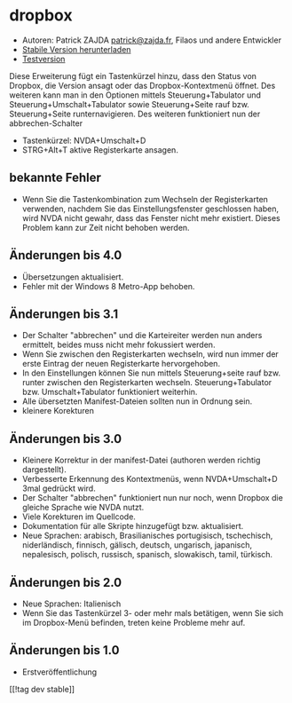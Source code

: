 # dropbox #

* Autoren: Patrick ZAJDA <patrick@zajda.fr>, Filaos und andere Entwickler
* [Stabile Version herunterladen][1]
* [Testversion][2]

Diese Erweiterung fügt ein Tastenkürzel hinzu, dass den Status von Dropbox,
die Version ansagt oder  das Dropbox-Kontextmenü öffnet. Des weiteren kann
man in den Optionen mittels Steuerung+Tabulator und
Steuerung+Umschalt+Tabulator sowie Steuerung+Seite rauf bzw. Steuerung+Seite
runternavigieren. Des weiteren funktioniert nun der abbrechen-Schalter

* Tastenkürzel: NVDA+Umschalt+D
* STRG+Alt+T aktive Registerkarte ansagen.

## bekannte Fehler ##

* Wenn Sie die Tastenkombination zum Wechseln der Registerkarten verwenden, nachdem Sie das Einstellungsfenster geschlossen haben, wird NVDA nicht gewahr, dass das Fenster nicht mehr existiert.
Dieses Problem kann zur Zeit nicht behoben werden.

## Änderungen bis 4.0 ##

* Übersetzungen aktualisiert.
* Fehler mit der Windows 8 Metro-App behoben.

## Änderungen bis 3.1 ##

* Der Schalter "abbrechen" und die Karteireiter werden nun anders ermittelt,
  beides muss nicht mehr fokussiert werden.
* Wenn Sie zwischen den Registerkarten wechseln, wird nun immer der erste
  Eintrag der neuen Registerkarte hervorgehoben.
* In den Einstellungen können Sie nun mittels Steuerung+seite rauf
  bzw. runter zwischen den Registerkarten wechseln. Steuerung+Tabulator
  bzw. Umschalt+Tabulator funktioniert weiterhin.
* Alle übersetzten Manifest-Dateien sollten nun in Ordnung sein.
* kleinere Korekturen

## Änderungen bis 3.0 ##

* Kleinere Korrektur in der manifest-Datei (authoren werden richtig
  dargestellt).
* Verbesserte Erkennung des Kontextmenüs, wenn NVDA+Umschalt+D 3mal gedrückt
  wird.
* Der Schalter "abbrechen" funktioniert nun nur noch, wenn Dropbox die
  gleiche Sprache wie NVDA nutzt.
* Viele Korekturen im Quellcode.
* Dokumentation für alle Skripte hinzugefügt bzw. aktualisiert.
* Neue Sprachen: arabisch, Brasilianisches portugisisch, tschechisch,
  niderländisch, finnisch, gälisch, deutsch, ungarisch, japanisch,
  nepalesisch, polisch, russisch, spanisch, slowakisch, tamil, türkisch.

## Änderungen bis 2.0 ##

* Neue Sprachen: Italienisch
* Wenn Sie das Tastenkürzel 3- oder mehr mals betätigen, wenn Sie sich im
  Dropbox-Menü befinden, treten keine Probleme mehr auf.

## Änderungen bis 1.0 ##

* Erstveröffentlichung

[[!tag dev stable]]

[1]: http://addons.nvda-project.org/files/get.php?file=dx

[2]: http://addons.nvda-project.org/files/get.php?file=dx-dev
